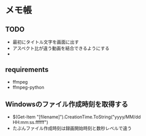 # メモ帳

## TODO
- 最初にタイトル文字を画面に出す
- アスペクト比が違う動画を結合できるようにする
- 

## requirements
- ffmpeg
- ffmpeg-python


## Windowsのファイル作成時刻を取得する
- $(Get-Item "[filename]").CreationTime.ToString("yyyy/MM/dd HH:mm:ss.ffffff")
- たぶんファイル作成時刻は録画開始時刻と数秒レベルで違う










